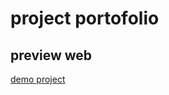 # project portofolio
## preview web
[demo project]( https://bandhot.github.io/boostrap_portofolio/)
